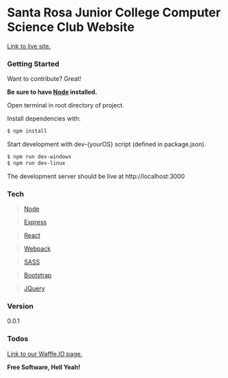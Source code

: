 # Santa Rosa Junior College Computer Science Club Website

[Link to live site.][site]

### Getting Started
Want to contribute? Great!

**Be sure to have [Node][node] installed.**

Open terminal in root directory of project.

Install dependencies with:
```sh
$ npm install
```

Start development with dev-{yourOS} script (defined in package.json).
```sh
$ npm run dev-windows
$ npm run dev-linux
```

The development server should be live at http://localhost:3000

### Tech
>[Node][node]

>[Express][express]

>[React][react]

>[Webpack][webpack]

>[SASS][sass]

>[Bootstrap][bootstrap]

>[JQuery][jquery]

### Version
0.0.1

### Todos
[Link to our Waffle.IO page.][waffle.io]

**Free Software, Hell Yeah!**

[//]: # (These are reference links used in the body of this note and get stripped out when the markdown processor does its job. There is no need to format nicely because it shouldn't be seen. Thanks SO - http://stackoverflow.com/questions/4823468/store-comments-in-markdown-syntax)

   [site]: <https://srjc-cs-website.herokuapp.com/>
   [node]: <https://nodejs.org/en/>
   [sass]: <http://sass-lang.com/>
   [express]: <http://expressjs.com/>
   [bootstrap]: <http://getbootstrap.com/>
   [react]: <https://facebook.github.io/react/>
   [webpack]: <https://webpack.github.io/>
   [jquery]: <http://jquery.com>
   [waffle.io]: <https://waffle.io/SRJC-Computer-Science-Club/CS-Website>
   

